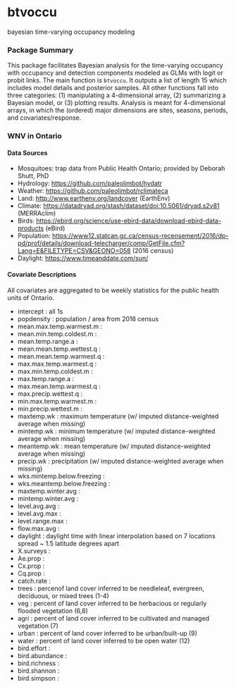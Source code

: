 # btvoccu
bayesian time-varying occupancy modeling

### Package Summary
This package facilitates Bayesian analysis for the time-varying occupancy with occupancy and detection components modeled as GLMs with logit or probit links. The main function is `btvoccu`. It outputs a list of length 15 which includes model details and posterior samples. All other functions fall into three categories: (1) manipulating a 4-dimensional array, (2) summarizing a Bayesian model, or (3) plotting results. Analysis is meant for 4-dimensional arrays, in which the (ordered) major dimensions are sites, seasons, periods, and covariates/response.  

### WNV in Ontario

#### Data Sources
* Mosquitoes: trap data from Public Health Ontario; provided by Deborah Shutt, PhD
* Hydrology: https://github.com/paleolimbot/hydatr
* Weather: https://github.com/paleolimbot/rclimateca
* Land: http://www.earthenv.org/landcover (EarthEnv)
* Climate: https://datadryad.org/stash/dataset/doi:10.5061/dryad.s2v81 (MERRAclim)
* Birds: https://ebird.org/science/use-ebird-data/download-ebird-data-products (eBird)
* Population: https://www12.statcan.gc.ca/census-recensement/2016/dp-pd/prof/details/download-telecharger/comp/GetFile.cfm?Lang=E&FILETYPE=CSV&GEONO=058 (2016 census)
* Daylight: https://www.timeanddate.com/sun/

#### Covariate Descriptions
All covariates are aggregated to be weekly statistics for the public health units of Ontario.
* intercept : all 1s
* popdensity : population / area from 2016 census
* mean.max.temp.warmest.m :
* mean.min.temp.coldest.m :
* mean.temp.range.a :
* mean.mean.temp.wettest.q :
* mean.mean.temp.warmest.q :
* max.max.temp.warmest.q :
* max.min.temp.coldest.m :
* max.temp.range.a :
* max.mean.temp.warmest.q :
* max.precip.wettest.q :
* min.max.temp.warmest.m :
* min.precip.wettest.m :
* maxtemp.wk : maximum temperature (w/ imputed distance-weighted average when missing)
* mintemp.wk : minimum temperature (w/ imputed distance-weighted average when missing)
* meantemp.wk : mean temperature (w/ imputed distance-weighted average when missing)
* precip.wk : precipitation (w/ imputed distance-weighted average when missing)
* wks.mintemp.below.freezing :
* wks.meantemp.below.freezing :
* maxtemp.winter.avg :
* mintemp.winter.avg :
* level.avg.avg :
* level.avg.max :
* level.range.max :
* flow.max.avg :
* daylight : daylight time with linear interpolation based on 7 locations spread ~ 1.5 latitude degrees apart 
* X.surveys :
* Ae.prop :
* Cx.prop :
* Cq.prop :
* catch.rate :
* trees : percenof land cover inferred to be needleleaf, evergreen, deciduous, or mixed trees (1-4)
* veg : percent of land cover inferred to be herbacious or regularly flooded vegetation (6,8)
* agri : percent of land cover inferred to be cultivated and managed vegetation (7)
* urban : percent of land cover inferred to be urban/built-up (9)
* water : percent of land cover inferred to be open water (12)
* bird.effort :
* bird.abundance :
* bird.richness :
* bird.shannon :
* bird.simpson :

